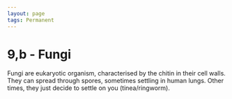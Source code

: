 ```yaml
---
layout: page
tags: Permanent 
---
```


# 9,b - Fungi

Fungi are eukaryotic organism, characterised by the chitin in their cell walls. They can spread through spores, sometimes settling in human lungs. Other times, they just decide to settle on you (tinea/ringworm).